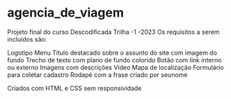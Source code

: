 # agencia_de_viagem
Projeto final do curso Descodificada Trilha -1 -2023
Os requisitos a serem incluídos são:

Logotipo
Menu
Título destacado sobre o assunto do site com imagem do fundo
Trecho de texto com plano de fundo colorido
Botão com link interno ou externo
Imagens com descrições
Vídeo
Mapa de localização
Formulário para coletar cadastro
Rodapé com a frase criado por seunome

Criados com HTML e CSS sem responsividade 
